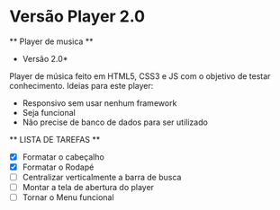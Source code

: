 # Versão Player 2.0

** Player de musica ** 
* Versão 2.0*

Player de música feito em HTML5, CSS3 e JS com o objetivo de testar conhecimento.
Ideias para este player:
* Responsivo sem usar nenhum framework
* Seja funcional
* Não precise de banco de dados para ser utilizado

** LISTA DE TAREFAS **
- [x] Formatar o cabeçalho
- [x] Formatar o Rodapé
- [ ] Centralizar verticalmente a barra de busca
- [ ] Montar a tela de abertura do player
- [ ] Tornar o Menu funcional
